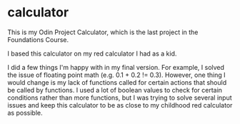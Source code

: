 # calculator
This is my Odin Project Calculator, which is the last project in the Foundations Course.

I based this calculator on my red calculator I had as a kid.

I did a few things I'm happy with in my final version. For example, I solved the issue of floating point math (e.g. 0.1 + 0.2 != 0.3). However, one thing I would change is my lack of functions called for certain actions that should be called by functions. I used a lot of boolean values to check for certain conditions rather than more functions, but I was trying to solve several input issues and keep this calculator to be as close to my childhood red calculator as possible.
